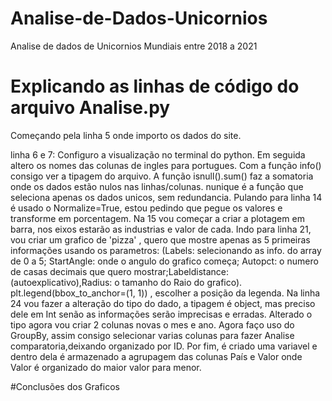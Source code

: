 # Analise-de-Dados-Unicornios
Analise de dados de Unicornios Mundiais entre 2018 a 2021

# Explicando as linhas de código do arquivo Analise.py 

Começando pela linha 5 onde importo os dados do site.  

linha 6 e 7: Configuro a visualização no terminal do python.
Em seguida altero os nomes das colunas de ingles para portugues.
Com a função info() consigo ver a tipagem do arquivo.
A função isnull().sum() faz a somatoria onde os dados estão nulos nas linhas/colunas.
nunique é a função que seleciona apenas os dados unicos, sem redundancia.
Pulando para linha 14 é usado o Normalize=True, estou pedindo que pegue os valores e transforme em porcentagem.
Na 15 vou começar a criar a plotagem em barra, nos eixos estarão as industrias e valor de cada.
Indo para linha 21, vou criar um grafico de 'pizza' , quero que mostre apenas as 5 primeiras informações usando os parametros:
(Labels: selecionando as info. do array de 0 a 5; StartAngle: onde o angulo do grafico começa;
Autopct: o numero de casas decimais que quero mostrar;Labeldistance: (autoexplicativo),Radius: o tamanho do Raio do grafico).
plt.legend(bbox_to_anchor=(1, 1)) , escolher a posição da legenda.
Na linha 24 vou fazer a alteração do tipo do dado, a tipagem é object, mas preciso dele em Int senão as informações serão imprecisas e erradas.
Alterado o tipo agora vou criar 2 colunas novas o mes e ano.
Agora faço uso do GroupBy, assim consigo selecionar varias colunas para fazer Analise comparatoria,deixando organizado por ID.
Por fim, é criado uma variavel e dentro dela é armazenado a agrupagem das colunas País e Valor onde Valor é organizado do maior valor para menor.


#Conclusões dos Graficos

